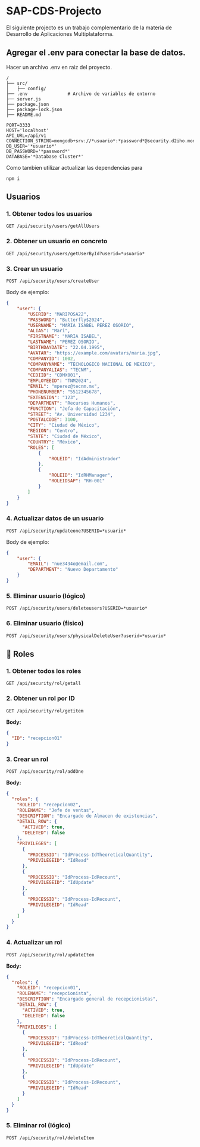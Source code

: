 # SAP-CDS-Projecto

El siguiente projecto es un trabajo complementario de la materia de Desarrollo de Aplicaciones Multiplataforma.

## Agregar el .env para conectar la base de datos.
Hacer un archivo .env en raiz del proyecto.

```
/
├── src/               
│   ├── config/        
├── .env               # Archivo de variables de entorno
├── server.js          
├── package.json
├── package-lock.json
├── README.md
```

```.env
PORT=3333     
HOST='localhost'                                                        
API_URL=/api/v1                                                                        
CONNECTION_STRING=mongodb+srv://*usuario*:*password*@security.d2iho.mongodb.net/
DB_USER='*usuario*'                                                                 
DB_PASSWORD='*password*'                                                              
DATABASE='*Database Cluster*'
```

Como tambien utilizar actualizar las dependencias para

```
npm i
```

## Usuarios

### 1. Obtener todos los usuarios

```
GET /api/security/users/getAllUsers
```

### 2. Obtener un usuario en concreto
```
GET /api/security/users/getUserById?userid=*usuario*
```

### 3. Crear un usuario
```
POST /api/security/users/createUser
```

Body de ejemplo:
```json
{
    "user": {
        "USERID": "MARIPOSA22",
        "PASSWORD": "Butterfly$2024",
        "USERNAME": "MARIA ISABEL PEREZ OSORIO",
        "ALIAS": "Mari",
        "FIRSTNAME": "MARIA ISABEL",
        "LASTNAME": "PEREZ OSORIO",
        "BIRTHDAYDATE": "22.04.1995",
        "AVATAR": "https://example.com/avatars/maria.jpg",
        "COMPANYID": 1002,
        "COMPANYNAME": "TECNOLOGICO NACIONAL DE MEXICO",
        "COMPANYALIAS": "TECNM",
        "CEDIID": "CDMX001",
        "EMPLOYEEID": "TNM2024",
        "EMAIL": "mperez@tecnm.mx",
        "PHONENUMBER": "5512345678",
        "EXTENSION": "123",
        "DEPARTMENT": "Recursos Humanos",
        "FUNCTION": "Jefa de Capacitación",
        "STREET": "Av. Universidad 1234",
        "POSTALCODE": 3100,
        "CITY": "Ciudad de México",
        "REGION": "Centro",
        "STATE": "Ciudad de México",
        "COUNTRY": "México",
        "ROLES": [
            {
                "ROLEID": "IdAdministrador"
            },
            {
                "ROLEID": "IdRHManager",
                "ROLEIDSAP": "RH-001"
            }
        ]
    }
}
```

### 4. Actualizar datos de un usuario
```
POST /api/security/updateone?USERID=*usuario*
```

Body de ejemplo:
```json
{
    "user": {
        "EMAIL": "nue3434o@email.com",
        "DEPARTMENT": "Nuevo Departamento"
    }
}
```

### 5. Eliminar usuario (lógico)
```
POST /api/security/users/deleteusers?USERID=*usuario*
```

### 6. Eliminar usuario (físico)
```
POST /api/security/users/physicalDeleteUser?userid=*usuario*
```

## 🔐 Roles

### 1. Obtener todos los roles
```
GET /api/security/rol/getall
```

### 2. Obtener un rol por ID
```
GET /api/security/rol/getitem
```

**Body:**
```json
{
  "ID": "recepcion01"
}
```

### 3. Crear un rol
```
POST /api/security/rol/addOne
```

**Body:**
```json
{
  "roles": {
    "ROLEID": "recepcion02",
    "ROLENAME": "Jefe de ventas",
    "DESCRIPTION": "Encargado de Almacen de existencias",
    "DETAIL_ROW": {
      "ACTIVED": true,
      "DELETED": false
    },
    "PRIVILEGES": [
      {
        "PROCESSID": "IdProcess-IdTheoreticalQuantity",
        "PRIVILEGEID": "IdRead"
      },
      {
        "PROCESSID": "IdProcess-IdRecount",
        "PRIVILEGEID": "IdUpdate"
      },
      {
        "PROCESSID": "IdProcess-IdRecount",
        "PRIVILEGEID": "IdRead"
      }
    ]
  }
}
```

### 4. Actualizar un rol

```
POST /api/security/rol/updateItem
```

**Body:**
```json
{
  "roles": {
    "ROLEID": "recepcion01",
    "ROLENAME": "recepcionista",
    "DESCRIPTION": "Encargado general de recepcionistas",
    "DETAIL_ROW": {
      "ACTIVED": true,
      "DELETED": false
    },
    "PRIVILEGES": [
      {
        "PROCESSID": "IdProcess-IdTheoreticalQuantity",
        "PRIVILEGEID": "IdRead"
      },
      {
        "PROCESSID": "IdProcess-IdRecount",
        "PRIVILEGEID": "IdUpdate"
      },
      {
        "PROCESSID": "IdProcess-IdRecount",
        "PRIVILEGEID": "IdRead"
      }
    ]
  }
}
```

### 5. Eliminar rol (lógico)
```
POST /api/security/rol/deleteItem
```
